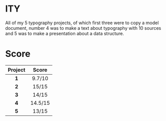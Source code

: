 # ITY
All of my 5 typography projects, of which first three were to copy a model document, number 4 was to make a text about typography with 10 sources and 5 was to make a presentation about a data structure.

# Score
| **Project** | **Score** |
|:-----------:|:---------:|
|    **1**    |   9.7/10  |
|    **2**    |    15/15  |
|    **3**    |    14/15  |
|    **4**    |  14.5/15  |
|    **5**    |    13/15  |
